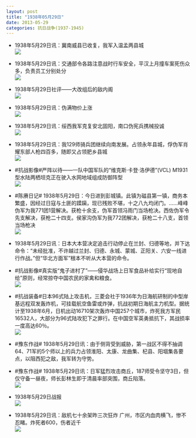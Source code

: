```yaml
---
layout: post
title: "1938年05月29日"
date: 2013-05-29
categories: 抗日战争(1937-1945)
---
```


<meta name="referrer" content="no-referrer" />

- 1938年5月29日讯：冀南威县已收复，我军入温孟两县城 <br/><img src="https://ww3.sinaimg.cn/large/aca367d8jw1e55iuo1wvsj20c10lwacd.jpg" />

- 1938年5月29日讯：交通部令各路注意战时行车安全，平汉上月撞车案死伤众多，负责员工分别处分 <br/><img src="https://ww1.sinaimg.cn/large/aca367d8jw1e55hp6hmibj20b10pqac5.jpg" />

- 1938年5月29日社评——大改组后的敌内阁 <br/><img src="https://ww1.sinaimg.cn/large/aca367d8jw1e55h48npubj20c11f0wj4.jpg" />

- 1938年5月29日讯：伪满物价上涨 <br/><img src="https://ww4.sinaimg.cn/large/aca367d8jw1e55fdu6qqgj20c10idabu.jpg" />

- 1938年5月29日讯：绥西我军克复安北固阳，南口伪宪兵携械投诚 <br/><img src="https://ww1.sinaimg.cn/large/aca367d8jw1e55dd52ifoj20c10nmgn0.jpg" />

- 1938年5月29日讯：我129师骑兵团继续向南发展。占领永年县城，俘伪军肖耀东部人枪四百多，随即又占领肥乡县城 <br/><img src="https://ww3.sinaimg.cn/large/aca367d8jw1e5586cotbxj20as0efjs9.jpg" />

- #抗战影像#严阵以待——一队中国军队的“维克斯·卡登·洛伊德”(VCL) M1931型水陆两栖坦克正在驶入水网地域组成防御阵型 <br/><img src="https://ww1.sinaimg.cn/large/aca367d8jw1e556fzcq39j21kw16oni7.jpg" />

- #陈赓日记# 1938年5月29日：今日进到彭城镇。此镇为磁县第一镇，商务本繁盛，因经过日寇与土匪的蹂躏，现已残败不堪，十之八九均闭门。......峰峰伪军为我771团1营解决。获枪十余支，伪军首领冯雨门当场枪决。西佐伪军令先支解决，获枪二十四支。侯家沟伪军为我772团解决，获枪二十八支，首领当场枪决 <br/><img src="https://ww2.sinaimg.cn/large/aca367d8jw1e552yrhho6j20b40f6ta3.jpg" />

- 1938年5月29日讯：日本大本营决定追击行动停止在兰封、归德等地，并下达命令：“未经批准，不许越过兰封、归德、永城、蒙城、正阳关、六安一线进行作战。”但“华北方面军”根本不听从大本营的命令。 

- #抗战影像#真实版“鬼子进村了”——侵华战场上日军食品补给实行“现地自给”原则，经常掠夺中国农民的家禽和粮食。 <br/><img src="https://ww3.sinaimg.cn/large/aca367d8jw1e54zhdpi1aj20c00f6q43.jpg" />

- #抗战装备#日本96式陆上攻击机，三菱会社于1936年为日海航研制的中型岸基远程双发轰炸机，可挂载航空鱼雷或炸弹，抗战初期日海航主力机型。据统计至1938年6月，日机出动16710架次轰炸中国257个城市，炸死我方军民16532人，大部分为96式陆攻犯下之罪行。在中国空军英勇抵抗下，其战损率一度高达60％。 <br/><img src="https://ww1.sinaimg.cn/large/aca367d8jw1e54xro0ey6j20c10rgjt3.jpg" />

- #豫东作战# 1938年5月29日讯：由于侧背受到威胁，第一战区不得不抽调64、71军的5个师以上的兵力占领淮阳、太康、龙曲集、杞县、阳堌集各要点，以阻西犯之敌，我军转为守势。　 

- #豫东作战# 1938年5月29日讯：日军猛烈攻击商丘，187师受令坚守3日，但仅守备一昼夜，师长彭林生即于清晨率部突围，商丘陷落。 <br/><img src="https://ww2.sinaimg.cn/large/aca367d8jw1e54uao5emkj209z0dmgm9.jpg" />

- 1938年5月29日战报 <br/><img src="https://ww1.sinaimg.cn/large/aca367d8jw1e54su5rgbpj20bk0kyq5a.jpg" />

- 1938年5月29日讯：敌机七十余架昨三次狂炸 广州，市区内血肉横飞，惨不忍睹。炸死者600，伤者近千 <br/><img src="https://ww4.sinaimg.cn/large/aca367d8jw1e54s99v5nxj20ba0zgadw.jpg" />

